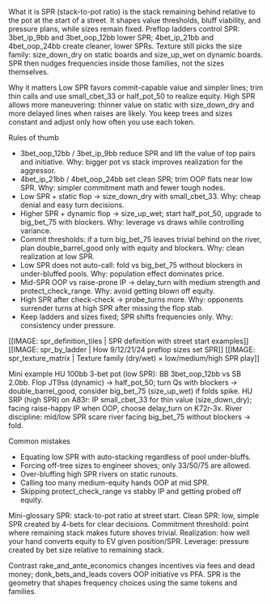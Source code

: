 What it is
SPR (stack-to-pot ratio) is the stack remaining behind relative to the pot at the start of a street. It shapes value thresholds, bluff viability, and pressure plans, while sizes remain fixed. Preflop ladders control SPR: 3bet_ip_9bb and 3bet_oop_12bb lower SPR; 4bet_ip_21bb and 4bet_oop_24bb create cleaner, lower SPRs. Texture still picks the size family: size_down_dry on static boards and size_up_wet on dynamic boards. SPR then nudges frequencies inside those families, not the sizes themselves.

Why it matters
Low SPR favors commit-capable value and simpler lines; trim thin calls and use small_cbet_33 or half_pot_50 to realize equity. High SPR allows more maneuvering: thinner value on static with size_down_dry and more delayed lines when raises are likely. You keep trees and sizes constant and adjust only how often you use each token.

Rules of thumb

* 3bet_oop_12bb / 3bet_ip_9bb reduce SPR and lift the value of top pairs and initiative. Why: bigger pot vs stack improves realization for the aggressor.
* 4bet_ip_21bb / 4bet_oop_24bb set clean SPR; trim OOP flats near low SPR. Why: simpler commitment math and fewer tough nodes.
* Low SPR + static flop -> size_down_dry with small_cbet_33. Why: cheap denial and easy turn decisions.
* Higher SPR + dynamic flop -> size_up_wet; start half_pot_50, upgrade to big_bet_75 with blockers. Why: leverage vs draws while controlling variance.
* Commit thresholds: if a turn big_bet_75 leaves trivial behind on the river, plan double_barrel_good only with equity and blockers. Why: clean realization at low SPR.
* Low SPR does not auto-call: fold vs big_bet_75 without blockers in under-bluffed pools. Why: population effect dominates price.
* Mid-SPR OOP vs raise-prone IP -> delay_turn with medium strength and protect_check_range. Why: avoid getting blown off equity.
* High SPR after check-check -> probe_turns more. Why: opponents surrender turns at high SPR after missing the flop stab.
* Keep ladders and sizes fixed; SPR shifts frequencies only. Why: consistency under pressure.

[[IMAGE: spr_definition_tiles | SPR definition with street start examples]]
[[IMAGE: spr_by_ladder | How 9/12/21/24 preflop sizes set SPR]]
[[IMAGE: spr_texture_matrix | Texture family (dry/wet) × low/medium/high SPR play]]

Mini example
HU 100bb 3-bet pot (low SPR): BB 3bet_oop_12bb vs SB 2.0bb. Flop JT9ss (dynamic) -> half_pot_50; turn Qs with blockers -> double_barrel_good, consider big_bet_75 (size_up_wet) if folds spike.
HU SRP (high SPR) on A83r: IP small_cbet_33 for thin value (size_down_dry); facing raise-happy IP when OOP, choose delay_turn on K72r-3x.
River discipline: mid/low SPR scare river facing big_bet_75 without blockers -> fold.

Common mistakes

* Equating low SPR with auto-stacking regardless of pool under-bluffs.
* Forcing off-tree sizes to engineer shoves; only 33/50/75 are allowed.
* Over-bluffing high SPR rivers on static runouts.
* Calling too many medium-equity hands OOP at mid SPR.
* Skipping protect_check_range vs stabby IP and getting probed off equity.

Mini-glossary
SPR: stack-to-pot ratio at street start.
Clean SPR: low, simple SPR created by 4-bets for clear decisions.
Commitment threshold: point where remaining stack makes future shoves trivial.
Realization: how well your hand converts equity to EV given position/SPR.
Leverage: pressure created by bet size relative to remaining stack.

Contrast
rake_and_ante_economics changes incentives via fees and dead money; donk_bets_and_leads covers OOP initiative vs PFA. SPR is the geometry that shapes frequency choices using the same tokens and families.
